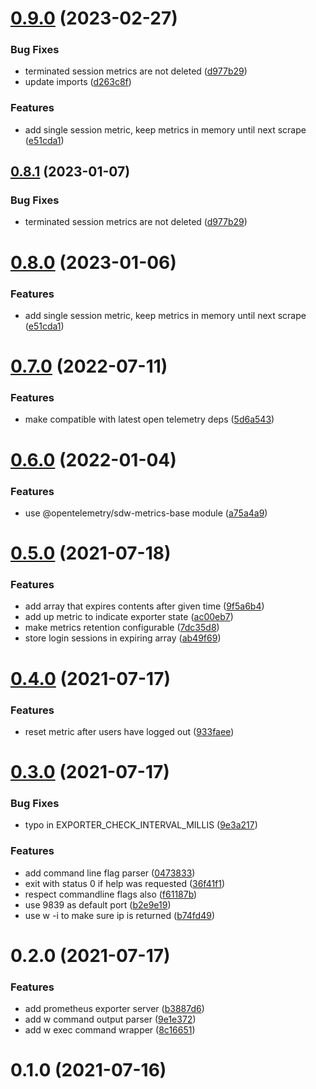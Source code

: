# [0.9.0](https://github.com/stfsy/prometheus-what-active-users-exporter/compare/v0.7.0...v0.9.0) (2023-02-27)


### Bug Fixes

* terminated session metrics are not deleted ([d977b29](https://github.com/stfsy/prometheus-what-active-users-exporter/commit/d977b2987c71f95c5bae5eeadc9432e68912bba5))
* update imports ([d263c8f](https://github.com/stfsy/prometheus-what-active-users-exporter/commit/d263c8f24cdca9d234025ed7c23ba0176ae58543))


### Features

* add single session metric, keep metrics in memory until next scrape ([e51cda1](https://github.com/stfsy/prometheus-what-active-users-exporter/commit/e51cda14f07837c9328d87937d9ee557ce6ac929))



## [0.8.1](https://github.com/stfsy/prometheus-what-active-users-exporter/compare/v0.8.0...v0.8.1) (2023-01-07)


### Bug Fixes

* terminated session metrics are not deleted ([d977b29](https://github.com/stfsy/prometheus-what-active-users-exporter/commit/d977b2987c71f95c5bae5eeadc9432e68912bba5))



# [0.8.0](https://github.com/stfsy/prometheus-what-active-users-exporter/compare/v0.7.0...v0.8.0) (2023-01-06)


### Features

* add single session metric, keep metrics in memory until next scrape ([e51cda1](https://github.com/stfsy/prometheus-what-active-users-exporter/commit/e51cda14f07837c9328d87937d9ee557ce6ac929))



# [0.7.0](https://github.com/stfsy/prometheus-what-active-users-exporter/compare/v0.6.0...v0.7.0) (2022-07-11)


### Features

* make compatible with latest open telemetry deps ([5d6a543](https://github.com/stfsy/prometheus-what-active-users-exporter/commit/5d6a543bfcfd7336a1c18018fbc18cab974955b5))



# [0.6.0](https://github.com/stfsy/prometheus-what-active-users-exporter/compare/v0.5.0...v0.6.0) (2022-01-04)


### Features

* use @opentelemetry/sdw-metrics-base module ([a75a4a9](https://github.com/stfsy/prometheus-what-active-users-exporter/commit/a75a4a964b612bda355f86e846e09f2d3e366bed))



# [0.5.0](https://github.com/stfsy/prometheus-what-active-users-exporter/compare/v0.4.0...v0.5.0) (2021-07-18)


### Features

* add array that expires contents after given time ([9f5a6b4](https://github.com/stfsy/prometheus-what-active-users-exporter/commit/9f5a6b4e89572df90b79b6036f9138f47e75aef3))
* add up metric to indicate exporter state ([ac00eb7](https://github.com/stfsy/prometheus-what-active-users-exporter/commit/ac00eb75ce6c162f6c552b1a621897a1edf9063c))
* make metrics retention configurable ([7dc35d8](https://github.com/stfsy/prometheus-what-active-users-exporter/commit/7dc35d89f2c7017205e7ecef012429ba14e3c40d))
* store login sessions in expiring array ([ab49f69](https://github.com/stfsy/prometheus-what-active-users-exporter/commit/ab49f69ab979e4020aa91ea1dbed9007e2037fbd))



# [0.4.0](https://github.com/stfsy/prometheus-what-active-users-exporter/compare/v0.3.0...v0.4.0) (2021-07-17)


### Features

* reset metric after users have logged out ([933faee](https://github.com/stfsy/prometheus-what-active-users-exporter/commit/933faeee0e7f6f838df7c0d67187a04e66eacb11))



# [0.3.0](https://github.com/stfsy/prometheus-what-active-users-exporter/compare/v0.2.0...v0.3.0) (2021-07-17)


### Bug Fixes

* typo in EXPORTER_CHECK_INTERVAL_MILLIS ([9e3a217](https://github.com/stfsy/prometheus-what-active-users-exporter/commit/9e3a217fce7369a32a5e774c684eb9ebffe2c220))


### Features

* add command line flag parser ([0473833](https://github.com/stfsy/prometheus-what-active-users-exporter/commit/0473833be65d49eae74d97de36e968567724f5b2))
* exit with status 0 if help was requested ([36f41f1](https://github.com/stfsy/prometheus-what-active-users-exporter/commit/36f41f1acf6d9709ff8c0f2a554b2e38c00c4e30))
* respect commandline flags also ([f61187b](https://github.com/stfsy/prometheus-what-active-users-exporter/commit/f61187b77e0544ea5c26d999a439f1532d6d1b01))
* use 9839 as default port ([b2e9e19](https://github.com/stfsy/prometheus-what-active-users-exporter/commit/b2e9e199c978aa907e50ab67a481bb5c27eddb47))
* use w -i to make sure ip is returned ([b74fd49](https://github.com/stfsy/prometheus-what-active-users-exporter/commit/b74fd4978fac68bbbda6081b60bfde19a453552f))



# 0.2.0 (2021-07-17)


### Features

* add prometheus exporter server ([b3887d6](https://github.com/stfsy/prometheus-what-active-users-exporter/commit/b3887d604ea5d76a9e6169a64a08f81185bd4a6f))
* add w command output parser ([9e1e372](https://github.com/stfsy/prometheus-what-active-users-exporter/commit/9e1e372b6834d3d254ed601302712f60915fc404))
* add w exec command wrapper ([8c16651](https://github.com/stfsy/prometheus-what-active-users-exporter/commit/8c16651533c606d9a1b6718b079e189bd5b0828b))



# 0.1.0 (2021-07-16)




